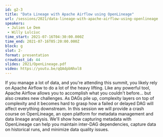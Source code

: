 ```yaml
---
id: g2-3
title: "Data Lineage with Apache Airflow using OpenLineage"
url: /sessions/2021/data-lineage-with-apache-airflow-using-openlineage
speakers:
 - Julien Le Dem
 - Willy Lulciuc
time_start: 2021-07-16T04:30:00.000Z
time_end: 2021-07-16T05:20:00.000Z
block: g
slot: 2-
format: presentation
crowdcast_id: 44
slides: 2021/OpenLineage.pdf
video: https://youtu.be/qQAdpbNhxl8
---
```


If you manage a lot of data, and you're attending this summit, you likely rely on Apache Airflow to do a lot of the heavy lifting. Like any powerful tool, Apache Airflow allows you to accomplish what you couldn't before… but also creates new challenges. As DAGs pile up, complexity layers on top of complexity and it becomes hard to grasp how a failed or delayed DAG will affect everything downstream.
 In this session we will provide a crash course on OpenLineage, an open platform for metadata management and data lineage analysis. We'll show how capturing metadata with OpenLineage can help you maintain inter-DAG dependencies, capture data on historical runs, and minimize data quality issues.
